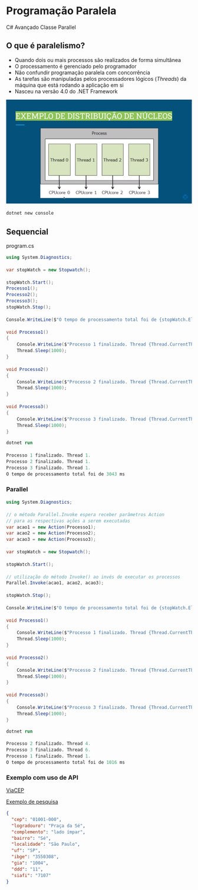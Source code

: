 # Programação Paralela

C# Avançado
Classe Parallel

## O que é paralelismo?

- Quando dois ou mais processos são realizados de forma simultânea
- O processamento é gerenciado pelo programador
- Não confundir programação paralela com concorrência
- As tarefas são manipuladas pelos processadores lógicos (*Threads*) da máquina que está rodando a aplicação em si
- Nasceu na versão 4.0 do .NET Framework

![Distribuição de Núcleos](https://github.com/marcelobarbieri/.net/blob/main/paralelismo/assets/nucleos.png)

```ps
dotnet new console
```

## Sequencial 

program.cs
```c#
using System.Diagnostics;

var stopWatch = new Stopwatch();

stopWatch.Start();
Processo1();
Processo2();
Processo3();
stopWatch.Stop();

Console.WriteLine($"O tempo de processamento total foi de {stopWatch.ElapsedMilliseconds} ms");

void Processo1()
{
    Console.WriteLine($"Processo 1 finalizado. Thread {Thread.CurrentThread.ManagedThreadId}");
    Thread.Sleep(1000);
}

void Processo2()
{
    Console.WriteLine($"Processo 2 finalizado. Thread {Thread.CurrentThread.ManagedThreadId}");
    Thread.Sleep(1000);
}

void Processo3()
{
    Console.WriteLine($"Processo 3 finalizado. Thread {Thread.CurrentThread.ManagedThreadId}");
    Thread.Sleep(1000);
}
```

```ps
dotnet run

Processo 1 finalizado. Thread 1.
Processo 2 finalizado. Thread 1.
Processo 3 finalizado. Thread 1.
O tempo de processamento total foi de 3043 ms
```

### Parallel

```programa.cs
using System.Diagnostics;

// o método Parallel.Invoke espera receber parâmetros Action 
// para as respectivas ações a serem executadas
var acao1 = new Action(Processo1);
var acao2 = new Action(Processo2);
var acao3 = new Action(Processo3);

var stopWatch = new Stopwatch();

stopWatch.Start();

// utilização do método Invoke() ao invés de executar os processos
Parallel.Invoke(acao1, acao2, acao3);

stopWatch.Stop();

Console.WriteLine($"O tempo de processamento total foi de {stopWatch.ElapsedMilliseconds} ms");

void Processo1()
{
    Console.WriteLine($"Processo 1 finalizado. Thread {Thread.CurrentThread.ManagedThreadId}.");
    Thread.Sleep(1000);
}

void Processo2()
{
    Console.WriteLine($"Processo 2 finalizado. Thread {Thread.CurrentThread.ManagedThreadId}.");
    Thread.Sleep(1000);
}

void Processo3()
{
    Console.WriteLine($"Processo 3 finalizado. Thread {Thread.CurrentThread.ManagedThreadId}.");
    Thread.Sleep(1000);
}
```

```ps
dotnet run

Processo 2 finalizado. Thread 4.
Processo 3 finalizado. Thread 6.
Processo 1 finalizado. Thread 1.
O tempo de processamento total foi de 1016 ms
```

### Exemplo com uso de API

[ViaCEP](http://viacep.com.br/)

[Exemplo de pesquisa](http://viacep.com.br/ws/01001000/json/)

```json
{
  "cep": "01001-000",
  "logradouro": "Praça da Sé",
  "complemento": "lado ímpar",
  "bairro": "Sé",
  "localidade": "São Paulo",
  "uf": "SP",
  "ibge": "3550308",
  "gia": "1004",
  "ddd": "11",
  "siafi": "7107"
}
```























